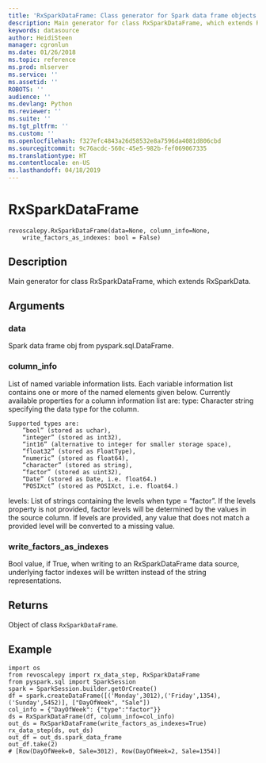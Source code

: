```yaml
---
title: 'RxSparkDataFrame: Class generator for Spark data frame objects (revoscalepy)'
description: Main generator for class RxSparkDataFrame, which extends RxSparkData.
keywords: datasource
author: HeidiSteen
manager: cgronlun
ms.date: 01/26/2018
ms.topic: reference
ms.prod: mlserver
ms.service: ''
ms.assetid: ''
ROBOTS: ''
audience: ''
ms.devlang: Python
ms.reviewer: ''
ms.suite: ''
ms.tgt_pltfrm: ''
ms.custom: ''
ms.openlocfilehash: f327efc4843a26d58532e8a7596da4081d806cbd
ms.sourcegitcommit: 9c76acdc-560c-45e5-982b-fef069067335
ms.translationtype: HT
ms.contentlocale: en-US
ms.lasthandoff: 04/18/2019
---
```

# <a name="rxsparkdataframe"></a>RxSparkDataFrame


 



```
revoscalepy.RxSparkDataFrame(data=None, column_info=None,
    write_factors_as_indexes: bool = False)
```





## <a name="description"></a>Description

Main generator for class RxSparkDataFrame, which extends RxSparkData.


## <a name="arguments"></a>Arguments


### <a name="data"></a>data

Spark data frame obj from pyspark.sql.DataFrame.


### <a name="columninfo"></a>column_info

List of named variable information lists. Each variable information list contains one or more of the named elements given below.
Currently available properties for a column information list are: type: Character string specifying the data type for the column.

    Supported types are:
        ”bool” (stored as uchar),
        “integer” (stored as int32),
        “int16” (alternative to integer for smaller storage space),
        “float32” (stored as FloatType),
        “numeric” (stored as float64),
        “character” (stored as string),
        “factor” (stored as uint32),
        “Date” (stored as Date, i.e. float64.)
        “POSIXct” (stored as POSIXct, i.e. float64.)

levels: List of strings containing the levels when type = “factor”. If the levels property is not provided, factor levels will be determined by the values in the source column. If levels are provided, any value that does not match a provided level will be converted to a missing value.


### <a name="writefactorsasindexes"></a>write_factors_as_indexes

Bool value, if True, when writing to an RxSparkDataFrame data source, underlying factor indexes will be written instead of the string representations.


## <a name="returns"></a>Returns

Object of class `RxSparkDataFrame`.


## <a name="example"></a>Example



```
import os
from revoscalepy import rx_data_step, RxSparkDataFrame
from pyspark.sql import SparkSession
spark = SparkSession.builder.getOrCreate()
df = spark.createDataFrame([('Monday',3012),('Friday',1354),('Sunday',5452)], ["DayOfWeek", "Sale"])
col_info = {"DayOfWeek": {"type":"factor"}}
ds = RxSparkDataFrame(df, column_info=col_info)
out_ds = RxSparkDataFrame(write_factors_as_indexes=True)
rx_data_step(ds, out_ds)
out_df = out_ds.spark_data_frame
out_df.take(2)
# [Row(DayOfWeek=0, Sale=3012), Row(DayOfWeek=2, Sale=1354)]
```

